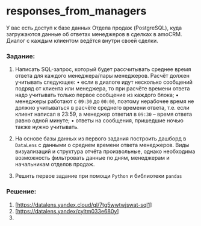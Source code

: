 # responses_from_managers
У вас есть доступ к базе данных Отдела продаж (PostgreSQL), куда загружаются данные об ответах менеджеров в сделках в amoCRM. Диалог с каждым клиентом ведётся внутри своей сделки.

### Задание: 
1. Написать SQL-запрос, который будет рассчитывать среднее время ответа для каждого менеджера/пары менеджеров. 
Расчёт должен учитывать следующее: 
• если в диалоге идут несколько сообщений подряд от клиента или менеджера, то при расчёте времени ответа надо учитывать только первое сообщение из каждого блока; 
• менеджеры работают с `09:30` до `00:00`, поэтому нерабочее время не должно учитываться в расчёте среднего времени ответа, т.е. если клиент написал в 23:59, а менеджер ответил в `09:30` – время ответа равно одной минуте; 
• ответы на сообщения, пришедшие ночью также нужно учитывать.

2. На основе базы данных из первого задания построить дашборд в `DataLens` с данными о среднем времени ответа менеджеров. Виды визуализаций и структура отчёта произвольные, однако необходима возможность фильтровать данные по дням, менеджерам и начальникам отделов продаж.

3. Решить первое задание при помощи `Python` и библиотеки `pandas`

### Решение:
1. [https://datalens.yandex.cloud/ql/7tg5wwtwjswat-sql1]
2. [https://datalens.yandex/cyltm033e680y]
3. 

